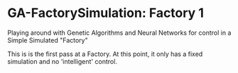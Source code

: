 # GA-FactorySimulation: Factory 1
Playing around with Genetic Algorithms and Neural Networks for control in a Simple Simulated "Factory"

This is is the first pass at a Factory. At this point, it only has a fixed simulation and
no 'intelligent' control.
